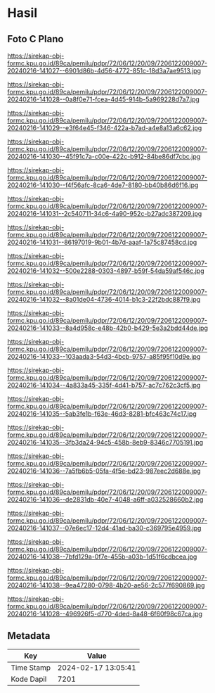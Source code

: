 # Hasil

## Foto C Plano

https://sirekap-obj-formc.kpu.go.id/89ca/pemilu/pdpr/72/06/12/20/09/7206122009007-20240216-141027--6901d86b-4d56-4772-851c-18d3a7ae9513.jpg

https://sirekap-obj-formc.kpu.go.id/89ca/pemilu/pdpr/72/06/12/20/09/7206122009007-20240216-141028--0a8f0e71-fcea-4d45-914b-5a969228d7a7.jpg

https://sirekap-obj-formc.kpu.go.id/89ca/pemilu/pdpr/72/06/12/20/09/7206122009007-20240216-141029--e3f64e45-f346-422a-b7ad-a4e8a13a6c62.jpg

https://sirekap-obj-formc.kpu.go.id/89ca/pemilu/pdpr/72/06/12/20/09/7206122009007-20240216-141030--45f91c7a-c00e-422c-b912-84be86df7cbc.jpg

https://sirekap-obj-formc.kpu.go.id/89ca/pemilu/pdpr/72/06/12/20/09/7206122009007-20240216-141030--f4f56afc-8ca6-4de7-8180-bb40b86d6f16.jpg

https://sirekap-obj-formc.kpu.go.id/89ca/pemilu/pdpr/72/06/12/20/09/7206122009007-20240216-141031--2c540711-34c6-4a90-952c-b27adc387209.jpg

https://sirekap-obj-formc.kpu.go.id/89ca/pemilu/pdpr/72/06/12/20/09/7206122009007-20240216-141031--86197019-9b01-4b7d-aaaf-1a75c87458cd.jpg

https://sirekap-obj-formc.kpu.go.id/89ca/pemilu/pdpr/72/06/12/20/09/7206122009007-20240216-141032--500e2288-0303-4897-b59f-54da59af546c.jpg

https://sirekap-obj-formc.kpu.go.id/89ca/pemilu/pdpr/72/06/12/20/09/7206122009007-20240216-141032--8a01de04-4736-4014-b1c3-22f2bdc887f9.jpg

https://sirekap-obj-formc.kpu.go.id/89ca/pemilu/pdpr/72/06/12/20/09/7206122009007-20240216-141033--8a4d958c-e48b-42b0-b429-5e3a2bdd44de.jpg

https://sirekap-obj-formc.kpu.go.id/89ca/pemilu/pdpr/72/06/12/20/09/7206122009007-20240216-141033--103aada3-54d3-4bcb-9757-a85f95f10d9e.jpg

https://sirekap-obj-formc.kpu.go.id/89ca/pemilu/pdpr/72/06/12/20/09/7206122009007-20240216-141034--4a833a45-335f-4d41-b757-ac7c762c3cf5.jpg

https://sirekap-obj-formc.kpu.go.id/89ca/pemilu/pdpr/72/06/12/20/09/7206122009007-20240216-141035--5ab3fe1b-f63e-46d3-8281-bfc463c74c17.jpg

https://sirekap-obj-formc.kpu.go.id/89ca/pemilu/pdpr/72/06/12/20/09/7206122009007-20240216-141035--3fb3da24-94c5-458b-8eb9-8346c7705191.jpg

https://sirekap-obj-formc.kpu.go.id/89ca/pemilu/pdpr/72/06/12/20/09/7206122009007-20240216-141036--7a5fb6b5-05fa-4f5e-bd23-987eec2d688e.jpg

https://sirekap-obj-formc.kpu.go.id/89ca/pemilu/pdpr/72/06/12/20/09/7206122009007-20240216-141036--de2831db-40e7-4048-a6ff-a032528660b2.jpg

https://sirekap-obj-formc.kpu.go.id/89ca/pemilu/pdpr/72/06/12/20/09/7206122009007-20240216-141037--07e6ec17-12d4-41ad-ba30-c369795e4959.jpg

https://sirekap-obj-formc.kpu.go.id/89ca/pemilu/pdpr/72/06/12/20/09/7206122009007-20240216-141038--7bfd129a-0f7e-455b-a03b-1d51f6cdbcea.jpg

https://sirekap-obj-formc.kpu.go.id/89ca/pemilu/pdpr/72/06/12/20/09/7206122009007-20240216-141038--9ea47280-0798-4b20-ae56-2c577f690869.jpg

https://sirekap-obj-formc.kpu.go.id/89ca/pemilu/pdpr/72/06/12/20/09/7206122009007-20240216-141028--496926f5-d770-4ded-8a48-6f60f98c67ca.jpg


## Metadata

| Key        | Value               |
| ---------- | ------------------- |
| Time Stamp | 2024-02-17 13:05:41 |
| Kode Dapil | 7201                |



